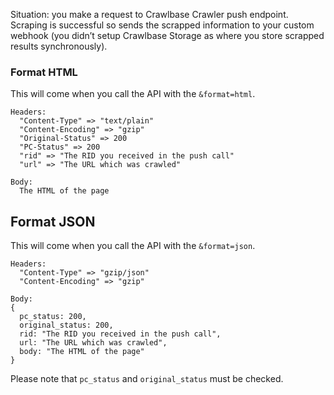 
Situation: you make a request to Crawlbase Crawler push endpoint. Scraping is successful so sends the scrapped information to your custom webhook (you didn’t setup Crawlbase Storage as where you store scrapped results synchronously).

### Format HTML

This will come when you call the API with the `&format=html`.
```
Headers:  
  "Content-Type" => "text/plain"  
  "Content-Encoding" => "gzip"  
  "Original-Status" => 200  
  "PC-Status" => 200  
  "rid" => "The RID you received in the push call"  
  "url" => "The URL which was crawled"  
  
Body:  
  The HTML of the page
```

## Format JSON
This will come when you call the API with the `&format=json`.
```
Headers:  
  "Content-Type" => "gzip/json"  
  "Content-Encoding" => "gzip"  
  
Body:  
{  
  pc_status: 200,  
  original_status: 200,  
  rid: "The RID you received in the push call",  
  url: "The URL which was crawled",  
  body: "The HTML of the page"  
}
```

Please note that `pc_status` and `original_status` must be checked.